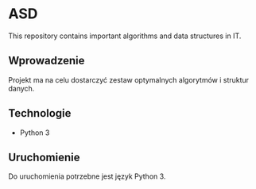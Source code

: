 # ASD
This repository contains important algorithms and data structures in IT.



## Wprowadzenie
Projekt ma na celu dostarczyć zestaw optymalnych algorytmów i struktur danych.

## Technologie
* Python 3

## Uruchomienie
Do uruchomienia potrzebne jest język Python 3.
